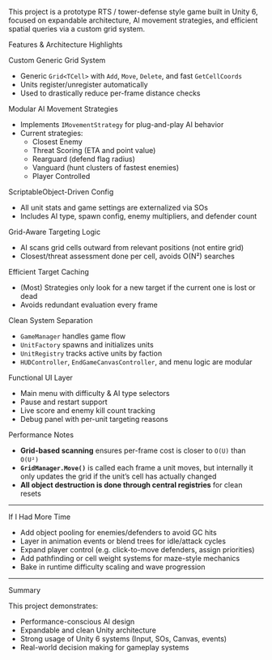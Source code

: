 This project is a prototype RTS / tower-defense style game built in Unity 6, focused on expandable architecture, AI movement strategies, and efficient spatial queries via a custom grid system.

Features & Architecture Highlights

Custom Generic Grid System
  - Generic `Grid<TCell>` with `Add`, `Move`, `Delete`, and fast `GetCellCoords`
  - Units register/unregister automatically
  - Used to drastically reduce per-frame distance checks

Modular AI Movement Strategies
  - Implements `IMovementStrategy` for plug-and-play AI behavior
  - Current strategies:
	- Closest Enemy
	- Threat Scoring (ETA and point value)
	- Rearguard (defend flag radius)
	- Vanguard (hunt clusters of fastest enemies)
	- Player Controlled

ScriptableObject-Driven Config
  - All unit stats and game settings are externalized via SOs
  - Includes AI type, spawn config, enemy multipliers, and defender count

Grid-Aware Targeting Logic
  - AI scans grid cells outward from relevant positions (not entire grid)
  - Closest/threat assessment done per cell, avoids O(N²) searches

Efficient Target Caching
  - (Most) Strategies only look for a new target if the current one is lost or dead
  - Avoids redundant evaluation every frame

Clean System Separation
  - `GameManager` handles game flow
  - `UnitFactory` spawns and initializes units
  - `UnitRegistry` tracks active units by faction
  - `HUDController`, `EndGameCanvasController`, and menu logic are modular

Functional UI Layer
  - Main menu with difficulty & AI type selectors
  - Pause and restart support
  - Live score and enemy kill count tracking
  - Debug panel with per-unit targeting reasons

Performance Notes

- **Grid-based scanning** ensures per-frame cost is closer to `O(U)` than `O(U²)`
- **`GridManager.Move()`** is called each frame a unit moves, but internally it only updates the grid if the unit’s cell has actually changed
- **All object destruction is done through central registries** for clean resets

---

If I Had More Time

- Add object pooling for enemies/defenders to avoid GC hits
- Layer in animation events or blend trees for idle/attack cycles
- Expand player control (e.g. click-to-move defenders, assign priorities)
- Add pathfinding or cell weight systems for maze-style mechanics
- Bake in runtime difficulty scaling and wave progression

---

Summary

This project demonstrates:
- Performance-conscious AI design
- Expandable and clean Unity architecture
- Strong usage of Unity 6 systems (Input, SOs, Canvas, events)
- Real-world decision making for gameplay systems



